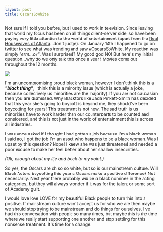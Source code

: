 ```yaml
---
layout: post
title: OscarsSoWhite
---
```

Not sure if I told you before, but I used to work in television. Since leaving that world my focus has been on all things client-server side, so have been paying very little attention to the world of entertainment (apart from the [Real Housewives of Atlanta](http://www.bravotv.com/the-real-housewives-of-atlanta)...don't judge). On January 14th I happened to go on [twitter](https://twitter.com/tanya_powell) to see what was trending and saw #OscarsSoWhite. My reaction was simply _"erm...ok"_. Was I surprised? My good god NO! But here's my initial question...why do we only talk this once a year? Movies come out throughout the 12 months.

![](http://cdn.snarkfood.com/wp-content/uploads/2016/01/netzreporter-oscarssowhite-100-_v-standard644_eb9b19-470x264.jpg)

I'm an uncompromising proud black woman, however I don't think this is a **_"black thing"_**, I think this is a minority issue (which is actually a joke, because collectively us minorities are the majority). If you are not caucasian then you are dismissed. Why Blacktors like Jada Pinkett-Smith has decided that this year she's going to boycott is beyond me, they should've been boycotting for years! This treatment is not new. The sad truth is us minorities have to work harder than our counterparts to be counted and considered, and this is not just in the world of entertainment this is across all industries.

I was once asked if I thought I had gotten a job because I'm a black woman. I said no, I got the job I'm an asset who happens to be a black woman. Was I upset by this question? Nope! I knew she was just threatened and needed a poor excuse to make her feel better about her shallow insecurities.

_(Ok, enough about my life and back to my point.)_

So yes, the Oscars are oh so so white, but so is our mainstream culture. Will Black Actors boycotting this year's Oscars make a positive difference? Not necessarily. Next year there probably _will_ be _a_ black nominee in the acting categories, but they will always wonder if it was for the talent or some sort of Academy guilt.

I would love love LOVE for my beautiful Black people to turn this into a positive. If mainstream culture won't accept us for who we are then maybe we should stop trying to be mainstream and do things for ourselves. I've had this conversation with people so many times, but maybe this is the time where we really start supporting one another and stop settling for this nonsense treatment. It's time for a change.
